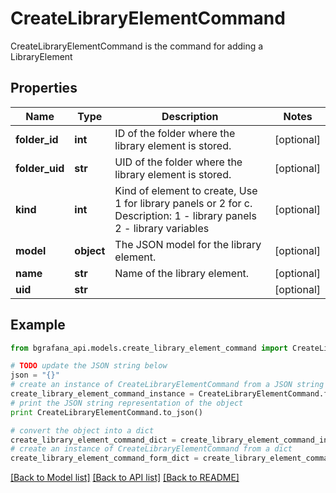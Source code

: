 # CreateLibraryElementCommand

CreateLibraryElementCommand is the command for adding a LibraryElement

## Properties
Name | Type | Description | Notes
------------ | ------------- | ------------- | -------------
**folder_id** | **int** | ID of the folder where the library element is stored. | [optional] 
**folder_uid** | **str** | UID of the folder where the library element is stored. | [optional] 
**kind** | **int** | Kind of element to create, Use 1 for library panels or 2 for c. Description: 1 - library panels 2 - library variables | [optional] 
**model** | **object** | The JSON model for the library element. | [optional] 
**name** | **str** | Name of the library element. | [optional] 
**uid** | **str** |  | [optional] 

## Example

```python
from bgrafana_api.models.create_library_element_command import CreateLibraryElementCommand

# TODO update the JSON string below
json = "{}"
# create an instance of CreateLibraryElementCommand from a JSON string
create_library_element_command_instance = CreateLibraryElementCommand.from_json(json)
# print the JSON string representation of the object
print CreateLibraryElementCommand.to_json()

# convert the object into a dict
create_library_element_command_dict = create_library_element_command_instance.to_dict()
# create an instance of CreateLibraryElementCommand from a dict
create_library_element_command_form_dict = create_library_element_command.from_dict(create_library_element_command_dict)
```
[[Back to Model list]](../README.md#documentation-for-models) [[Back to API list]](../README.md#documentation-for-api-endpoints) [[Back to README]](../README.md)


